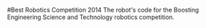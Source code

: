 #Best Robotics Competition 2014
The robot's code for the Boosting Engineering Science and Technology robotics competition.
